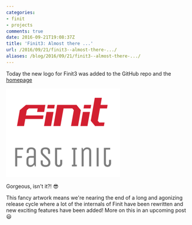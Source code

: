 ```yaml
---
categories:
- finit
- projects
comments: true
date: 2016-09-21T19:08:37Z
title: 'Finit3: Almost there ...'
url: /2016/09/21/finit3--almost-there-.../
aliases: /blog/2016/09/21/finit3--almost-there-.../
---
```


Today the new logo for Finit3 was added to the GitHub repo and the
[homepage](/finit.html)

![Finit3 logo](/images/finit3.png)

Gorgeous, isn't it?! :sunglasses:

This fancy artwork means we're nearing the end of a long and agonizing
release cycle where a lot of the internals of Finit have been rewritten
and new exciting features have been added!  More on this in an upcoming
post :smiley:

<!--
  -- Local Variables:
  -- mode: markdown
  -- End:
  -->
